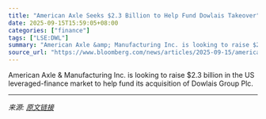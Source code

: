 ```yaml
---
title: "American Axle Seeks $2.3 Billion to Help Fund Dowlais Takeover"
date: 2025-09-15T15:59:05+08:00
categories: ["finance"]
tags: ["LSE:DWL"]
summary: "American Axle &amp; Manufacturing Inc. is looking to raise $2.3 billion in the US leveraged-finance market to help fund its acquisition of Dowlais Group Plc."
source_url: "https://www.bloomberg.com/news/articles/2025-09-15/american-axle-seeks-2-3-billion-to-help-fund-dowlais-takeover"
---
```


American Axle &amp; Manufacturing Inc. is looking to raise $2.3 billion in the US leveraged-finance market to help fund its acquisition of Dowlais Group Plc.

---

*来源: [原文链接](https://www.bloomberg.com/news/articles/2025-09-15/american-axle-seeks-2-3-billion-to-help-fund-dowlais-takeover)*
